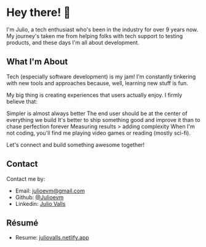 # Hey there! 👋

I'm Julio, a tech enthusiast who's been in the industry for over 9 years now. My journey's taken me from helping folks with tech support to testing products, and these days I'm all about development.

## What I'm About

Tech (especially software development) is my jam! I'm constantly tinkering with new tools and approaches because, well, learning new stuff is fun.

My big thing is creating experiences that users actually enjoy. I firmly believe that:

Simpler is almost always better
The end user should be at the center of everything we build
It's better to ship something good and improve it than to chase perfection forever
Measuring results > adding complexity
When I'm not coding, you'll find me playing video games or reading (mostly sci-fi).

Let's connect and build something awesome together!

## Contact

Contact me by:

- Email: [julioevm@gmail.com](mailto:julioevm@gmail.com)
- Github: [@Julioevm](https://github.com/julioevm)
- Linkedin: [Julio Valls](https://www.linkedin.com/in/julioevm)

## Résumé

- Resume: [juliovalls.netlify.app](https://juliovalls.netlify.app)
